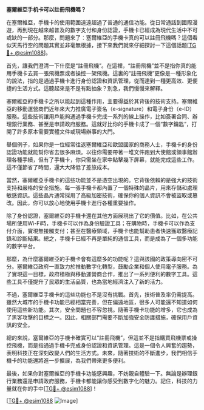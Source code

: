 **塞爾維亞手机卡可以註冊飛機嗎？**

在塞爾維亞，手機卡的使用範圍遠遠超過了普通的通信功能。從日常通話到國際漫遊，再到現在越來越普及的數字支付和身份認證，手機卡已經成為現代生活中不可或缺的一部分。那麼，問題來了：塞爾維亞的手機卡真的可以註冊飛機嗎？這個看似天馬行空的問題其實並非毫無根據，接下來我們就來仔細探討一下這個話題[[TG💪+ @esim1088](https://t.me/s/esim1088)]。

首先，讓我們澄清一下什麼是“註冊飛機”。在這裡，“註冊飛機”並不是指你真的能用手機卡去買一張飛機票或者操控一架飛機。這裏的“註冊飛機”更像是一種形象化的說法，指的是通過手機卡進行身份認證和資訊管理，從而達到一種更高效、更便捷的生活方式。這聽起來是不是有點抽象？別急，我們慢慢來解釋。

塞爾維亞的手機卡之所以能起到這種作用，主要得益於其背後的技術支持。塞爾維亞的移動運營商們近年來大力推廣電子簽名（e-signature）和電子身份（e-ID）服務。這些技術讓用戶能夠通過手機卡完成一系列的線上操作，比如簽署合同、辦理銀行業務、甚至是申請政府服務。這就好比你的手機卡成了一個“數字鑰匙”，打開了許多原本需要實體文件或現場辦事的大門。

舉個例子，如果你是一位經常往返塞爾維亞和歐盟國家的商務人士，手機卡的身份認證功能就能幫你省去很多麻煩。以往你需要帶著一堆文件跑到大使館或領事館辦理各種手續，但有了手機卡，你只需坐在家中點擊幾下屏幕，就能完成這些工作。這不僅節省了時間，還大大降低了差旅成本。

當然，塞爾維亞手機卡的這些功能並不是憑空出現的。它背後依賴的是強大的技術支持和嚴格的安全措施。每一張手機卡都內置了一個特殊的晶片，用來存儲和處理敏感資訊。這些晶片通常採用了高級加密技術，確保你的個人資訊不會被盜取或篡改。因此，你可以放心地使用手機卡進行各種重要操作。

除了身份認證，塞爾維亞的手機卡還在其他方面展現出了它的價值。比如，在公共場所使用Wi-Fi時，手機卡可以作為身份驗證工具；在購物時，手機卡可以作為支付介面，實現無接觸支付；甚至在醫療領域，手機卡也能幫助患者快速獲取醫療記錄和診斷結果。總之，手機卡已經不再是單純的通信工具，而是成為了一個多功能的數字平台。

那麼，為什麼塞爾維亞的手機卡會有這麼多的功能呢？這與該國的政策導向密不可分。塞爾維亞政府一直致力於推動數字化轉型，鼓勵企業和個人使用電子服務。為了實現這一目標，政府積極與移動運營商合作，推出了一系列便利的數字工具。這些工具不僅提升了民眾的生活品質，也為當地經濟注入了新的活力。

不過，塞爾維亞手機卡的這些功能也不是沒有挑戰。首先，技術普及率仍需提高。雖然大城市的手機卡功能已經相當完善，但在偏遠地區，很多人可能還不知道如何使用這些新功能。其次，安全問題也不容忽視。隨著手機卡功能的增多，它也成為了黑客攻擊的目標之一。因此，相關部門需要不斷加強安全防護措施，確保用戶資訊的安全。

總的來說，塞爾維亞的手機卡確實可以“註冊飛機”，但這並不是指購買飛機票或操控飛機，而是指通過手機卡完成身份認證和資訊管理。這是一個令人興奮的趨勢，表明科技正在深刻改變人們的生活方式。未來，隨著技術的不斷進步，我們相信手機卡的功能還將進一步擴展，為我們帶來更多便利。

最後，如果你對塞爾維亞的手機卡功能感興趣，不妨親自體驗一下。無論是辦理銀行業務還是申請政府服務，手機卡都能讓你感受到數字化的魅力。記住，科技的力量就在你的手中[[TG💪+ @esim1088](https://t.me/s/esim1088)]！

[[TG💪+ @esim1088](https://t.me/s/esim1088) ![Image](https://i.postimg.cc/4NQfJmqS/Snipaste-2025-05-13-00-14-12.png)]